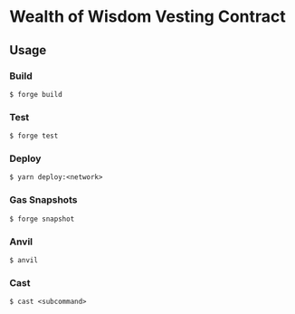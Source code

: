 # Wealth of Wisdom Vesting Contract

## Usage

### Build

```shell
$ forge build
```

### Test

```shell
$ forge test
```

### Deploy

```shell
$ yarn deploy:<network>
```

### Gas Snapshots

```shell
$ forge snapshot
```

### Anvil

```shell
$ anvil
```

### Cast

```shell
$ cast <subcommand>
```
